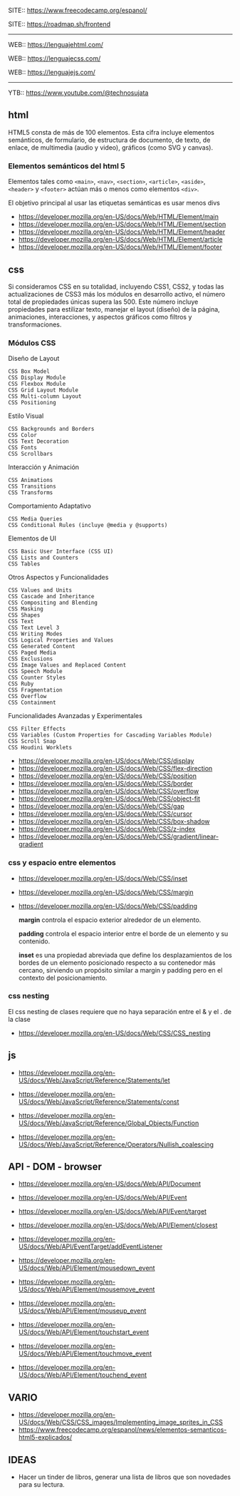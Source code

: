 
SITE:: https://www.freecodecamp.org/espanol/

SITE:: https://roadmap.sh/frontend

_____

WEB:: https://lenguajehtml.com/

WEB:: https://lenguajecss.com/

WEB:: https://lenguajejs.com/

_____

YTB:: https://www.youtube.com/@technosujata



## html
HTML5 consta de más de 100 elementos. Esta cifra incluye elementos semánticos, de formulario, de estructura de documento, de texto, de enlace, de multimedia (audio y video), gráficos (como SVG y canvas).



### Elementos semánticos del html 5

Elementos tales como `<main>`, `<nav>`, `<section>`, `<article>`, `<aside>`, `<header>` y `<footer>` actúan más o menos como elementos `<div>`.

El objetivo principal al usar las etiquetas semánticas es usar menos divs

- https://developer.mozilla.org/en-US/docs/Web/HTML/Element/main
- https://developer.mozilla.org/en-US/docs/Web/HTML/Element/section
- https://developer.mozilla.org/en-US/docs/Web/HTML/Element/header
- https://developer.mozilla.org/en-US/docs/Web/HTML/Element/article
- https://developer.mozilla.org/en-US/docs/Web/HTML/Element/footer



## css

Si consideramos CSS en su totalidad, incluyendo CSS1, CSS2, y todas las actualizaciones de CSS3 más los módulos en desarrollo activo, el número total de propiedades únicas supera las 500. Este número incluye propiedades para estilizar texto, manejar el layout (diseño) de la página, animaciones, interacciones, y aspectos gráficos como filtros y transformaciones.

### Módulos CSS

Diseño de Layout

    CSS Box Model
    CSS Display Module
    CSS Flexbox Module
    CSS Grid Layout Module
    CSS Multi-column Layout
    CSS Positioning

Estilo Visual

    CSS Backgrounds and Borders
    CSS Color
    CSS Text Decoration
    CSS Fonts
    CSS Scrollbars

Interacción y Animación

    CSS Animations
    CSS Transitions
    CSS Transforms

Comportamiento Adaptativo

    CSS Media Queries
    CSS Conditional Rules (incluye @media y @supports)

Elementos de UI

    CSS Basic User Interface (CSS UI)
    CSS Lists and Counters
    CSS Tables

Otros Aspectos y Funcionalidades

    CSS Values and Units
    CSS Cascade and Inheritance
    CSS Compositing and Blending
    CSS Masking
    CSS Shapes
    CSS Text
    CSS Text Level 3
    CSS Writing Modes
    CSS Logical Properties and Values
    CSS Generated Content
    CSS Paged Media
    CSS Exclusions
    CSS Image Values and Replaced Content
    CSS Speech Module
    CSS Counter Styles
    CSS Ruby
    CSS Fragmentation
    CSS Overflow
    CSS Containment

Funcionalidades Avanzadas y Experimentales

    CSS Filter Effects
    CSS Variables (Custom Properties for Cascading Variables Module)
    CSS Scroll Snap
    CSS Houdini Worklets

- https://developer.mozilla.org/en-US/docs/Web/CSS/display
- https://developer.mozilla.org/en-US/docs/Web/CSS/flex-direction
- https://developer.mozilla.org/en-US/docs/Web/CSS/position
- https://developer.mozilla.org/en-US/docs/Web/CSS/border
- https://developer.mozilla.org/en-US/docs/Web/CSS/overflow
- https://developer.mozilla.org/en-US/docs/Web/CSS/object-fit
- https://developer.mozilla.org/en-US/docs/Web/CSS/gap
- https://developer.mozilla.org/en-US/docs/Web/CSS/cursor
- https://developer.mozilla.org/en-US/docs/Web/CSS/box-shadow
- https://developer.mozilla.org/en-US/docs/Web/CSS/z-index
- https://developer.mozilla.org/en-US/docs/Web/CSS/gradient/linear-gradient

### css y espacio entre elementos

- https://developer.mozilla.org/en-US/docs/Web/CSS/inset
- https://developer.mozilla.org/en-US/docs/Web/CSS/margin
- https://developer.mozilla.org/en-US/docs/Web/CSS/padding

    **margin** controla el espacio exterior alrededor de un elemento.

    **padding** controla el espacio interior entre el borde de un elemento y su contenido.

    **inset** es una propiedad abreviada que define los desplazamientos de los bordes de un elemento posicionado respecto a su contenedor más cercano, sirviendo un propósito similar a margin y padding pero en el contexto del posicionamiento.


### css nesting

El css nesting de clases requiere que no haya separación entre el & y el . de la clase

- https://developer.mozilla.org/en-US/docs/Web/CSS/CSS_nesting

## js

- https://developer.mozilla.org/en-US/docs/Web/JavaScript/Reference/Statements/let
- https://developer.mozilla.org/en-US/docs/Web/JavaScript/Reference/Statements/const

- https://developer.mozilla.org/en-US/docs/Web/JavaScript/Reference/Global_Objects/Function
- https://developer.mozilla.org/en-US/docs/Web/JavaScript/Reference/Operators/Nullish_coalescing


## API - DOM - browser

- https://developer.mozilla.org/en-US/docs/Web/API/Document
- https://developer.mozilla.org/en-US/docs/Web/API/Event
- https://developer.mozilla.org/en-US/docs/Web/API/Event/target
- https://developer.mozilla.org/en-US/docs/Web/API/Element/closest
- https://developer.mozilla.org/en-US/docs/Web/API/EventTarget/addEventListener

- https://developer.mozilla.org/en-US/docs/Web/API/Element/mousedown_event
- https://developer.mozilla.org/en-US/docs/Web/API/Element/mousemove_event
- https://developer.mozilla.org/en-US/docs/Web/API/Element/mouseup_event
- https://developer.mozilla.org/en-US/docs/Web/API/Element/touchstart_event
- https://developer.mozilla.org/en-US/docs/Web/API/Element/touchmove_event
- https://developer.mozilla.org/en-US/docs/Web/API/Element/touchend_event



## VARIO

- https://developer.mozilla.org/en-US/docs/Web/CSS/CSS_images/Implementing_image_sprites_in_CSS
- https://www.freecodecamp.org/espanol/news/elementos-semanticos-html5-explicados/


## IDEAS

- Hacer un tinder de libros, generar una lista de libros que son novedades para su lectura.


